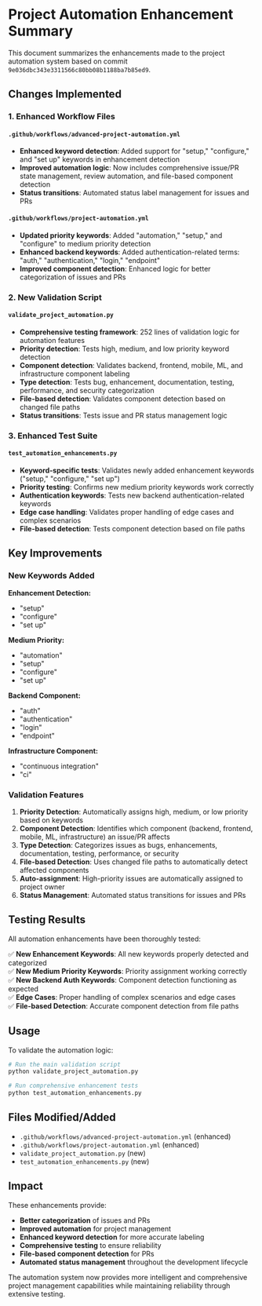 # Project Automation Enhancement Summary

This document summarizes the enhancements made to the project automation system based on commit `9e036dbc343e3311566c80bb08b1188ba7b85ed9`.

## Changes Implemented

### 1. Enhanced Workflow Files

#### `.github/workflows/advanced-project-automation.yml`
- **Enhanced keyword detection**: Added support for "setup," "configure," and "set up" keywords in enhancement detection
- **Improved automation logic**: Now includes comprehensive issue/PR state management, review automation, and file-based component detection
- **Status transitions**: Automated status label management for issues and PRs

#### `.github/workflows/project-automation.yml`
- **Updated priority keywords**: Added "automation," "setup," and "configure" to medium priority detection
- **Enhanced backend keywords**: Added authentication-related terms: "auth," "authentication," "login," "endpoint"
- **Improved component detection**: Enhanced logic for better categorization of issues and PRs

### 2. New Validation Script

#### `validate_project_automation.py`
- **Comprehensive testing framework**: 252 lines of validation logic for automation features
- **Priority detection**: Tests high, medium, and low priority keyword detection
- **Component detection**: Validates backend, frontend, mobile, ML, and infrastructure component labeling
- **Type detection**: Tests bug, enhancement, documentation, testing, performance, and security categorization
- **File-based detection**: Validates component detection based on changed file paths
- **Status transitions**: Tests issue and PR status management logic

### 3. Enhanced Test Suite

#### `test_automation_enhancements.py`
- **Keyword-specific tests**: Validates newly added enhancement keywords ("setup," "configure," "set up")
- **Priority testing**: Confirms new medium priority keywords work correctly
- **Authentication keywords**: Tests new backend authentication-related keywords
- **Edge case handling**: Validates proper handling of edge cases and complex scenarios
- **File-based detection**: Tests component detection based on file paths

## Key Improvements

### New Keywords Added

**Enhancement Detection:**
- "setup"
- "configure" 
- "set up"

**Medium Priority:**
- "automation"
- "setup"
- "configure"
- "set up"

**Backend Component:**
- "auth"
- "authentication"
- "login"
- "endpoint"

**Infrastructure Component:**
- "continuous integration"
- "ci"

### Validation Features

1. **Priority Detection**: Automatically assigns high, medium, or low priority based on keywords
2. **Component Detection**: Identifies which component (backend, frontend, mobile, ML, infrastructure) an issue/PR affects
3. **Type Detection**: Categorizes issues as bugs, enhancements, documentation, testing, performance, or security
4. **File-based Detection**: Uses changed file paths to automatically detect affected components
5. **Auto-assignment**: High-priority issues are automatically assigned to project owner
6. **Status Management**: Automated status transitions for issues and PRs

## Testing Results

All automation enhancements have been thoroughly tested:

✅ **New Enhancement Keywords**: All new keywords properly detected and categorized  
✅ **New Medium Priority Keywords**: Priority assignment working correctly  
✅ **New Backend Auth Keywords**: Component detection functioning as expected  
✅ **Edge Cases**: Proper handling of complex scenarios and edge cases  
✅ **File-based Detection**: Accurate component detection from file paths  

## Usage

To validate the automation logic:

```bash
# Run the main validation script
python validate_project_automation.py

# Run comprehensive enhancement tests
python test_automation_enhancements.py
```

## Files Modified/Added

- `.github/workflows/advanced-project-automation.yml` (enhanced)
- `.github/workflows/project-automation.yml` (enhanced)
- `validate_project_automation.py` (new)
- `test_automation_enhancements.py` (new)

## Impact

These enhancements provide:
- **Better categorization** of issues and PRs
- **Improved automation** for project management
- **Enhanced keyword detection** for more accurate labeling
- **Comprehensive testing** to ensure reliability
- **File-based component detection** for PRs
- **Automated status management** throughout the development lifecycle

The automation system now provides more intelligent and comprehensive project management capabilities while maintaining reliability through extensive testing.